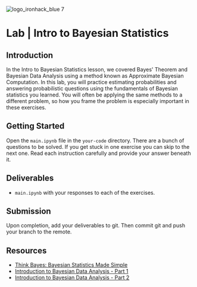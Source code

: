 ![logo_ironhack_blue 7](https://user-images.githubusercontent.com/23629340/40541063-a07a0a8a-601a-11e8-91b5-2f13e4e6b441.png)

# Lab | Intro to Bayesian Statistics

## Introduction

In the Intro to Bayesian Statistics lesson, we covered Bayes' Theorem and Bayesian Data Analysis using a method known as Approximate Bayesian Computation. In this lab, you will practice estimating probabilities and answering probabilistic questions using the fundamentals of Bayesian statistics you learned. You will often be applying the same methods to a different problem, so how you frame the problem is especially important in these exercises.

## Getting Started

Open the `main.ipynb` file in the `your-code` directory. There are a bunch of questions to be solved. If you get stuck in one exercise you can skip to the next one. Read each instruction carefully and provide your answer beneath it.

## Deliverables

- `main.ipynb` with your responses to each of the exercises.

## Submission

Upon completion, add your deliverables to git. Then commit git and push your branch to the remote.

## Resources

- [Think Bayes: Bayesian Statistics Made Simple](http://www.greenteapress.com/thinkbayes/html/index.html)
- [Introduction to Bayesian Data Analysis - Part 1](https://www.youtube.com/watch?v=3OJEae7Qb_o)
- [Introduction to Bayesian Data Analysis - Part 2](https://www.youtube.com/watch?v=mAUwjSo5TJE)
